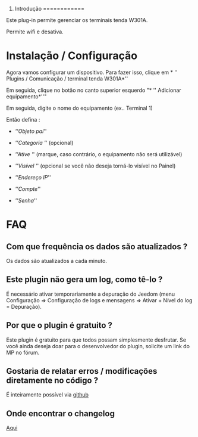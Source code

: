 1. Introdução
============

Este plug-in permite gerenciar os terminais tenda W301A.

Permite wifi e desativa.

Instalação / Configuração
========================

Agora vamos configurar um dispositivo. Para fazer isso, clique em * '' Plugins / Comunicação / terminal tenda W301A*''

Em seguida, clique no botão no canto superior esquerdo "* '' Adicionar equipamento*''"

Em seguida, digite o nome do equipamento (ex.. Terminal 1)

Então defina :

-   *''Objeto pai*''

-   *''Categoria '*' (opcional)

-   *''Ative '*' (marque, caso contrário, o equipamento não será utilizável)

-   *''Visível '*' (opcional se você não deseja torná-lo visível no Painel)

-   *''Endereço IP*''

-   *''Compte*''

-   *''Senha*''

FAQ
===

Com que frequência os dados são atualizados ?
-------------------------------------------------------

Os dados são atualizados a cada minuto.

Este plugin não gera um log, como tê-lo ?
--------------------------------------------------
É necessário ativar temporariamente a depuração do Jeedom (menu Configuração ⇒ Configuração de logs e mensagens ⇒ Ativar + Nível do log = Depuração).

Por que o plugin é gratuito ?
--------------------------------

Este plugin é gratuito para que todos possam simplesmente desfrutar. Se você ainda deseja doar para o desenvolvedor do plugin, solicite um link do MP no fórum.

Gostaria de relatar erros / modificações diretamente no código ?
-----------------------------------------------------------------------
É inteiramente possível via
[github](https://github.com/Jeedom-Plugins-Extra/plugin-bornetenda/)

Onde encontrar o changelog
-----------------------
[Aqui](https://jeedom.github.io/plugin-bornetenda/fr_FR/changelog.html)
